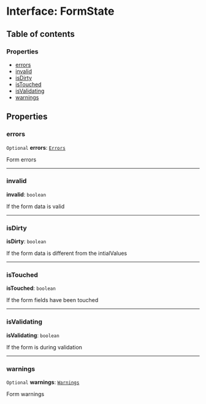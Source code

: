 # Interface: FormState

## Table of contents

### Properties

* [errors](/auto-docs/form/interfaces/FormState.md#errors)
* [invalid](/auto-docs/form/interfaces/FormState.md#invalid)
* [isDirty](/auto-docs/form/interfaces/FormState.md#isdirty)
* [isTouched](/auto-docs/form/interfaces/FormState.md#istouched)
* [isValidating](/auto-docs/form/interfaces/FormState.md#isvalidating)
* [warnings](/auto-docs/form/interfaces/FormState.md#warnings)

## Properties

### errors

`Optional` **errors**: [`Errors`](/auto-docs/form/types/Errors.md)

Form errors

***

### invalid

**invalid**: `boolean`

If the form data is valid

***

### isDirty

**isDirty**: `boolean`

If the form data is different from the intialValues

***

### isTouched

**isTouched**: `boolean`

If the form fields have been touched

***

### isValidating

**isValidating**: `boolean`

If the form is during validation

***

### warnings

`Optional` **warnings**: [`Warnings`](/auto-docs/form/types/Warnings.md)

Form warnings
